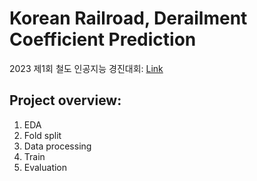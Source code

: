 # Korean Railroad, Derailment Coefficient Prediction

2023 제1회 철도 인공지능 경진대회: [Link](https://aifactory.space/task/2511/overview)


## Project overview:
1. EDA
2. Fold split
3. Data processing
4. Train 
5. Evaluation